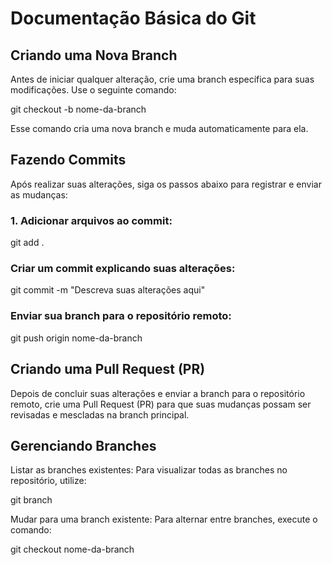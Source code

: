 # Documentação Básica do Git


## Criando uma Nova Branch

Antes de iniciar qualquer alteração, crie uma branch específica para suas modificações. Use o seguinte comando:

git checkout -b nome-da-branch

Esse comando cria uma nova branch e muda automaticamente para ela.

## Fazendo Commits

Após realizar suas alterações, siga os passos abaixo para registrar e enviar as mudanças:

### 1. Adicionar arquivos ao commit:

git add .

### Criar um commit explicando suas alterações:

git commit -m "Descreva suas alterações aqui"

### Enviar sua branch para o repositório remoto:

git push origin nome-da-branch

## Criando uma Pull Request (PR)

Depois de concluir suas alterações e enviar a branch para o repositório remoto, crie uma Pull Request (PR) para que suas mudanças possam ser revisadas e mescladas na branch principal.

## Gerenciando Branches

Listar as branches existentes: Para visualizar todas as branches no repositório, utilize:

git branch

Mudar para uma branch existente: Para alternar entre branches, execute o comando:

git checkout nome-da-branch

